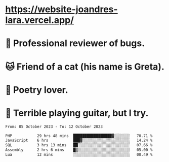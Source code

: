 # https://website-joandres-lara.vercel.app/
# 🐛 Professional reviewer of bugs.
# 🐱 Friend of a cat (his name is Greta).
# 📜 Poetry lover.
# 🎸 Terrible playing guitar, but I try.

<!--START_SECTION:waka-->

```txt
From: 05 October 2023 - To: 12 October 2023

PHP           29 hrs 48 mins  █████████████████▓░░░░░░░   70.71 %
JavaScript    6 hrs           ███▓░░░░░░░░░░░░░░░░░░░░░   14.24 %
SQL           3 hrs 13 mins   ██░░░░░░░░░░░░░░░░░░░░░░░   07.66 %
Assembly      2 hrs 6 mins    █▒░░░░░░░░░░░░░░░░░░░░░░░   05.00 %
Lua           12 mins         ░░░░░░░░░░░░░░░░░░░░░░░░░   00.49 %
```

<!--END_SECTION:waka-->
